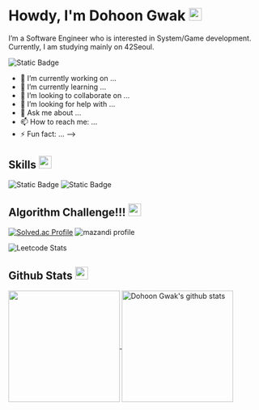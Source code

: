<h1>Howdy, I'm Dohoon Gwak <img src="https://media.giphy.com/media/hvRJCLFzcasrR4ia7z/giphy.gif" width="25px"></h1>   

I’m a Software Engineer who is interested in System/Game development. Currently, I am studying mainly on 42Seoul.
<div>
  <img alt="Static Badge" src="https://img.shields.io/badge/42Seoul-%23000000?style=for-the-badge&logo=42">  
</div>

- 🔭 I’m currently working on ...
- 🌱 I’m currently learning ...
- 👯 I’m looking to collaborate on ...
- 🤔 I’m looking for help with ...
- 💬 Ask me about ...
- 📫 How to reach me: ...
- ⚡ Fun fact: ...
-->

## Skills <img src="https://media.giphy.com/media/QssGEmpkyEOhBCb7e1/giphy.gif" width="25px">


<div>
  <img alt="Static Badge" src="https://img.shields.io/badge/C-%23A8B9CC?style=for-the-badge&logo=C&logoColor=%23FFFFFF">
  <img alt="Static Badge" src="https://img.shields.io/badge/C%2B%2B-%2300599C?style=for-the-badge&logo=C%2B%2B">
</div>

## Algorithm Challenge!!! <img src="https://media.giphy.com/media/QBw33dFlgxnzXSAS27/giphy.gif" width="25px">
[![Solved.ac
Profile](http://mazassumnida.wtf/api/v2/generate_badge?boj=iphuck22)](https://solved.ac/iphuck22)
![mazandi profile](http://mazandi.herokuapp.com/api?handle=iphuck22&theme=dark)

![Leetcode Stats](https://leetcard.jacoblin.cool/iphuck22?ext=heatmap)

## Github Stats <img src="https://media.giphy.com/media/cj87CxfRtrUifF3Ryk/giphy.gif" width="25px">
<a href="https://github.com/eldeshue">
  <img align="center" src="https://github-readme-stats.vercel.app/api/top-langs/?username=eldeshue&show_icons=true&theme=dark&langs_count=8&count_private=true&card_width=280" height="220px"/>
</a>
<a href="https://github.com/eldeshue">
 <img align="center" src="https://github-readme-stats.vercel.app/api?username=eldeshue&count_private=true&hide=stars&show_icons=true&theme=dark&line_height=27"  alt="Dohoon Gwak's github stats" height="220px" />
</a>



